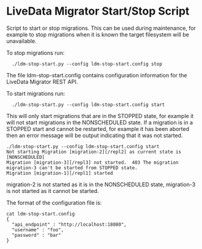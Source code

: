 # LiveData Migrator Start/Stop Script

Script to start or stop migrations. This can be used during maintenance, for example to stop migrations when it is known the target filesystem will be unavailable.

To stop migrations run:
```
  ./ldm-stop-start.py --config ldm-stop-start.config stop
```
The file ldm-stop-start.config contains configuration information for the LiveData Migrator REST API.

To start migrations run:
```
  ./ldm-stop-start.py --config ldm-stop-start.config start
```
This will only start migrations that are in the STOPPED state, for example it will not start migrations in the NONSCHEDULED state. If a migration is in a STOPPED start and cannot be restarted, for example it has been aborted then an error message will be output indicating that it was not started.

```
./ldm-stop-start.py --config ldm-stop-start.config start
Not starting Migration [migration-2][/repl2] as current state is [NONSCHEDULED]
Migration [migration-3][/repl3] not started.  403 The migration migration-3 can't be started from STOPPED state.
Migration [migration-1][/repl1] started
```
migration-2 is not started as it is in the NONSCHEDULED state, migration-3 is not started as it cannot be started.

The format of the configuration file is:

```
cat ldm-stop-start.config 
{
  "api_endpoint" : "http://localhost:18080",
  "username" : "foo",
  "password" : "bar"
}
```

